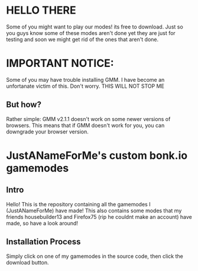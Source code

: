 # HELLO THERE
Some of you might want to play our modes! its free to download. Just so you guys know some of these modes aren't done yet they are just for testing and soon we might get rid of the ones that aren't done.



# IMPORTANT NOTICE:
Some of you may have trouble installing GMM. I have become an unfortanate victim of this. Don't worry. THIS WILL NOT STOP ME
   ## But how?
   Rather simple: GMM v2.1.1 doesn't work on some newer versions of browsers. This means that if GMM doesn't work for you, you can downgrade your browser version.

# JustANameForMe's custom bonk.io gamemodes
   ## Intro
   Hello! This is the repository containing all the gamemodes I (JustANameForMe) have made!
   This also contains some modes that my friends housebuilder13 and Firefox75 (rip he couldnt make an account) have made, so have a look around!
   ## Installation Process
   Simply click on one of my gamemodes in the source code, then click the download button.
